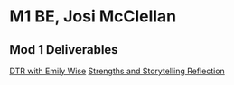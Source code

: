 
# M1 BE, Josi McClellan

## Mod 1 Deliverables
[DTR with Emily Wise](https://gist.github.com/wiseemily88/e901d737814ef28375263288ba31282b)
[Strengths and Storytelling Reflection](https://gist.github.com/JosiahMcClellan/dabaf11aaad032a239777251bdf61411)

